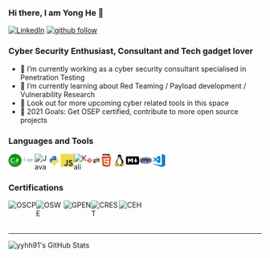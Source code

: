 ### Hi there, I am Yong He 👋
[![LinkedIn](https://img.shields.io/badge/LinkedIn-%230077B5.svg?&style=flat-square&logo=linkedin&logoColor=white%22%20alt=%22LinkedIn%22)][linkedin]
[![github follow](https://img.shields.io/badge/-GitHub-181717?style=flat-square&logo=github)][Github]

### Cyber Security Enthusiast, Consultant and Tech gadget lover
- 🔭 I’m currently working as a cyber security consultant specialised in Penetration Testing
- 🌱 I’m currently learning about Red Teaming / Payload development / Vulnerability Research
- 🌟 Look out for more upcoming cyber related tools in this space
- 🥅 2021 Goals: Get OSEP certified, contribute to more open source projects

### Languages and Tools
<img align="left" alt="C#" width="26px" src="https://raw.githubusercontent.com/github/explore/80688e429a7d4ef2fca1e82350fe8e3517d3494d/topics/csharp/csharp.png" />
<img align="left" alt="Java" width="26px" src="https://raw.githubusercontent.com/github/explore/80688e429a7d4ef2fca1e82350fe8e3517d3494d/topics/java/java.png" />
<img align="left" alt="Java" width="26px" src="https://devblogs.microsoft.com/powershell/wp-content/uploads/sites/30/2018/09/Powershell_256.png" />
<img align="left" alt="python" width="26px" src="https://raw.githubusercontent.com/github/explore/80688e429a7d4ef2fca1e82350fe8e3517d3494d/topics/python/python.png"/>
<img align="left" alt="Javascript" width="26px" src="https://raw.githubusercontent.com/github/explore/80688e429a7d4ef2fca1e82350fe8e3517d3494d/topics/javascript/javascript.png" />
<img align="left" alt="Kali" width="26px" src="https://www.kali.org//images/kali-logo.svg" />
<img align="left" alt="Git" width="26px" src="https://raw.githubusercontent.com/github/explore/80688e429a7d4ef2fca1e82350fe8e3517d3494d/topics/git/git.png" />
<img align="left" alt="HTML" width="26px" src="https://raw.githubusercontent.com/github/explore/80688e429a7d4ef2fca1e82350fe8e3517d3494d/topics/html/html.png" />
<img align="left" alt="Linux" width="26px" src="https://raw.githubusercontent.com/github/explore/80688e429a7d4ef2fca1e82350fe8e3517d3494d/topics/linux/linux.png" />
<img align="left" alt="MD" width="26px" src="https://raw.githubusercontent.com/github/explore/80688e429a7d4ef2fca1e82350fe8e3517d3494d/topics/markdown/markdown.png" />
<img align="left" alt="PHP" width="26px" src="https://raw.githubusercontent.com/github/explore/ccc16358ac4530c6a69b1b80c7223cd2744dea83/topics/php/php.png" />
<img align="left" alt="Visual Studio Code" width="26px" src="https://raw.githubusercontent.com/github/explore/80688e429a7d4ef2fca1e82350fe8e3517d3494d/topics/visual-studio-code/visual-studio-code.png" />
<br>
<br>

### Certifications

[<img align="left" alt="OSCP" width="55px" src="https://images.credly.com/images/e3c9ad3c-b142-45ae-bb2b-2f19ff2b742a/PWK-OSCP-badge.png" />](https://www.credly.com/badges/12ffb15e-14e0-484d-bbfd-f19dfc4d9d85?source=linked_in_profile)
[<img align="left" alt="OSWE" width="55px" src="https://images.credly.com/images/c8c413ce-fce6-4b61-89e6-6a1b9f1e358a/AWAE-OSWE-badge.png" />](https://www.credly.com/badges/bad6851a-db7b-4961-834f-3be5123336cb?source=linked_in_profile)
[<img align="left" alt="GPEN" width="55px" src="https://images.credly.com/images/3951004e-93d8-4d99-8ba7-441b7b709454/Template_GPEN.png" />](https://www.credly.com/badges/b8aafc2b-52a7-4e10-a818-81ce46b7ea38/linked_in_profile)
<img align="left" alt="CREST" width="55px" src="https://www.crest-approved.org/wp-content/themes/crest-2018-wp-theme/images/logo.svg"/>
<img align="left" alt="CEH" width="55px" src="https://ciso.eccouncil.org/wp-content/uploads/2018/01/CEH-logo.png"/>

<br>
<br>
<br>

---

<img align="left" alt="yyhh91's GitHub Stats" src="https://github-readme-stats.vercel.app/api?username=yyhh91&show_icons=true&hide_border=true&themegruvbox" />  



<!-- Variables of my profile -->
[linkedin]:https://www.linkedin.com/in/pangyonghe/
[Github]:https://github.com/yyhh91/
[website]:https://asd.com

<!--
**yyhh91/yyhh91** is a ✨ _special_ ✨ repository because its `README.md` (this file) appears on your GitHub profile.

Here are some ideas to get you started:

- 🔭 I’m currently working on ...
- 🌱 I’m currently learning ...
- 👯 I’m looking to collaborate on ...
- 🤔 I’m looking for help with ...
- 💬 Ask me about ...
- 📫 How to reach me: ...
- 😄 Pronouns: ...
- ⚡ Fun fact: ...
-->

